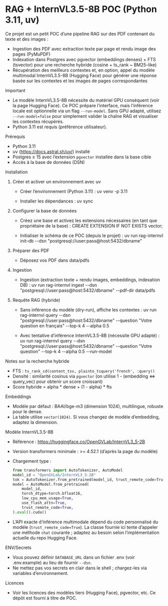 # RAG + InternVL3.5-8B POC (Python 3.11, uv)

Ce projet est un petit POC d’une pipeline RAG sur des PDF contenant du texte et des images :
- Ingestion des PDF avec extraction texte par page et rendu image des pages (PyMuPDF)
- Indexation dans Postgres avec pgvector (embeddings denses) + FTS (tsvector) pour une recherche hybride (cosine + ts_rank ~ BM25-like)
- Récupération des meilleurs contextes et, en option, appel du modèle multimodal InternVL3.5-8B (Hugging Face) pour générer une réponse basée sur les contextes et les images de pages correspondantes

Important
- Le modèle InternVL3.5-8B nécessite du matériel GPU conséquent (voir la page Hugging Face). Ce POC prépare l’interface, mais l’inférence locale est optionnelle via un flag `--run-model`. Sans GPU adapté, utilisez `--run-model=false` pour simplement valider la chaîne RAG et visualiser les contextes récupérés.
- Python 3.11 est requis (préférence utilisateur).

Prérequis
- Python 3.11
- uv (https://docs.astral.sh/uv/) installé
- Postgres ≥ 15 avec l’extension `pgvector` installée dans la base cible
- Accès à la base de données (DSN)

Installation
1) Créer et activer un environnement avec uv

   - Créer l’environnement (Python 3.11) :
     uv venv -p 3.11

   - Installer les dépendances :
     uv sync

2) Configurer la base de données

   - Créez une base et activez les extensions nécessaires (en tant que propriétaire de la base) :
     CREATE EXTENSION IF NOT EXISTS vector;

   - Initialiser le schéma de ce POC (depuis le projet) :
     uv run rag-internvl init-db --dsn "postgresql://user:pass@host:5432/dbname"

3) Préparer des PDF

   - Déposez vos PDF dans data/pdfs

4) Ingestion

   - Ingestion (extraction texte + rendu images, embeddings, indexation DB) :
     uv run rag-internvl ingest --dsn "postgresql://user:pass@host:5432/dbname" --pdf-dir data/pdfs

5) Requête RAG (hybride)

   - Sans inférence du modèle (dry-run), affiche les contextes :
     uv run rag-internvl query --dsn "postgresql://user:pass@host:5432/dbname" --question "Votre question en français" --top-k 4 --alpha 0.5

   - Avec tentative d’inférence InternVL3.5-8B (nécessite GPU adapté) :
     uv run rag-internvl query --dsn "postgresql://user:pass@host:5432/dbname" --question "Votre question" --top-k 4 --alpha 0.5 --run-model

Notes sur la recherche hybride
- FTS : `ts_rank_cd(content_tsv, plainto_tsquery('french', :query))`
- Densité : similarité cosinus via `pgvector` (on utilise 1 - (embedding <=> query_vec) pour obtenir un score croissant)
- Score hybride = alpha * dense + (1 - alpha) * fts

Embeddings
- Modèle par défaut : BAAI/bge-m3 (dimension 1024), multilingue, robuste pour le dense.
- La table utilise `vector(1024)`. Si vous changez de modèle d’embedding, adaptez la dimension.

Modèle InternVL3.5-8B
- Référence : https://huggingface.co/OpenGVLab/InternVL3_5-2B
- Version transformers minimale : >= 4.52.1 (d’après la page du modèle)
- Chargement type :

  ```python path=null start=null
  from transformers import AutoTokenizer, AutoModel
  model_id = "OpenGVLab/InternVL3_5-2B"
  tok = AutoTokenizer.from_pretrained(model_id, trust_remote_code=True)
  model = AutoModel.from_pretrained(
      model_id,
      torch_dtype=torch.bfloat16,
      low_cpu_mem_usage=True,
      use_flash_attn=True,
      trust_remote_code=True,
  ).eval().cuda()
  ```

- L’API exacte d’inférence multimodale dépend du code personnalisé du modèle (`trust_remote_code=True`). La classe fournie ici tente d’appeler une méthode `chat` courante ; adaptez au besoin selon l’implémentation actuelle du repo Hugging Face.

ENV/Secrets
- Vous pouvez définir `DATABASE_URL` dans un fichier .env (voir .env.example) au lieu de fournir `--dsn`.
- Ne mettez pas vos secrets en clair dans le shell ; chargez-les via variables d’environnement.

Licences
- Voir les licences des modèles tiers (Hugging Face), pgvector, etc. Ce dépôt est fourni à titre de POC.

